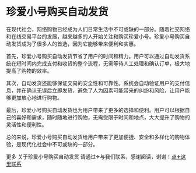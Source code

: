 # 珍爱小号购买自动发货

在现代社会，网络购物已经成为人们日常生活中不可或缺的一部分。随着社交网络和在线交易平台的发展，越来越多的人开始关注和购买珍爱小号。珍爱小号购买自动发货成为了很多人的首选，因为它能够带来便利和实惠。

首先，珍爱小号购买自动发货节省了用户的时间和精力。用户可以通过自动发货系统在短时间内完成支付和收货的整个流程，无需等待人工处理和确认订单，极大地提高了购物的效率。

其次，自动发货还能够保证交易的安全性和可靠性。系统会自动验证用户的支付信息，并在确认无误后立即发货，避免了人为因素可能带来的纠纷和风险，让用户能够更加放心地进行购物。

最后，珍爱小号购买自动发货也为用户带来了更多的选择和便利。用户可以根据自己的喜好和需求，随时随地进行购物，无需受限于时间和地点，大大提升了购物的灵活性和便利性。

总的来说，珍爱小号购买自动发货给用户带来了更加便捷、安全和多样化的购物体验，是现代化社会中不可或缺的一部分。

更多 关于珍爱小号购买自动发货 请通过✈与我们联系，感谢阅读，谢谢！[点✈这里联系](https://w.k02.cc)